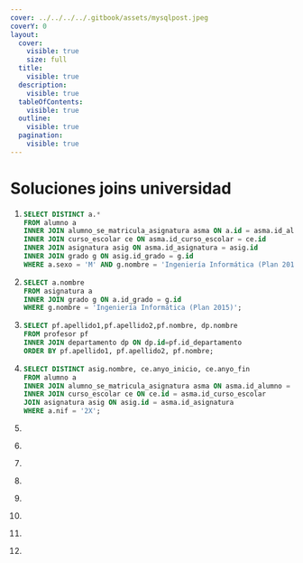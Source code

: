 ```yaml
---
cover: ../../../../.gitbook/assets/mysqlpost.jpeg
coverY: 0
layout:
  cover:
    visible: true
    size: full
  title:
    visible: true
  description:
    visible: true
  tableOfContents:
    visible: true
  outline:
    visible: true
  pagination:
    visible: true
---
```


# Soluciones joins universidad

1. ```sql
   SELECT DISTINCT a.*
   FROM alumno a 
   INNER JOIN alumno_se_matricula_asignatura asma ON a.id = asma.id_alumno 
   INNER JOIN curso_escolar ce ON asma.id_curso_escolar = ce.id
   INNER JOIN asignatura asig ON asma.id_asignatura = asig.id
   INNER JOIN grado g ON asig.id_grado = g.id
   WHERE a.sexo = 'M' AND g.nombre = 'Ingeniería Informática (Plan 2015)' ; 
   ```
2. ```sql
   SELECT a.nombre 
   FROM asignatura a 
   INNER JOIN grado g ON a.id_grado = g.id 
   WHERE g.nombre = 'Ingeniería Informática (Plan 2015)'; 
   ```
3. ```sql
   SELECT pf.apellido1,pf.apellido2,pf.nombre, dp.nombre
   FROM profesor pf
   INNER JOIN departamento dp ON dp.id=pf.id_departamento
   ORDER BY pf.apellido1, pf.apellido2, pf.nombre; 
   ```
4. ```sql
   SELECT DISTINCT asig.nombre, ce.anyo_inicio, ce.anyo_fin
   FROM alumno a
   INNER JOIN alumno_se_matricula_asignatura asma ON asma.id_alumno = a.id
   INNER JOIN curso_escolar ce ON ce.id = asma.id_curso_escolar
   JOIN asignatura asig ON asig.id = asma.id_asignatura
   WHERE a.nif = '2X'; 
   ```
5. ```
   ```
6. ```sql
   ```
7. ```sql
   ```
8. ```sql
   ```
9. ```sql
   ```
10. ```sql
    ```
11. ```sql
    ```
12. ```sql
    ```
